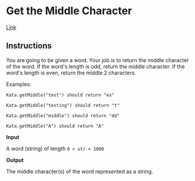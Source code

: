 # Get the Middle Character

[Link](https://www.codewars.com/kata/get-the-middle-character)

## Instructions

You are going to be given a word. Your job is to return the middle character of the word. If the word's length is odd, return the middle character. If the word's length is even, return the middle 2 characters.

Examples:

    Kata.getMiddle("test") should return "es"

    Kata.getMiddle("testing") should return "t"

    Kata.getMiddle("middle") should return "dd"

    Kata.getMiddle("A") should return "A"

**Input**

A word (string) of length `0 < str < 1000`

**Output**

The middle character(s) of the word represented as a string.
